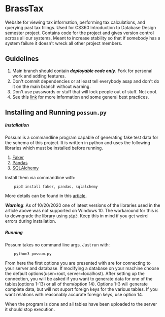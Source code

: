 # BrassTax
Website for viewing tax information, performing tax calculations, and querying past tax filings. Used for CS360 Introduction to Database Design semester project. Contains code for the project and gives version control across all our systems. Meant to increase stability so that if somebody has a system failure it doesn't wreck all other project members.

## Guidelines 
1. Main branch should contain ***deployable code only***. Fork for personal work and adding features.
2. Don't commit dependencies or at least tell everybody asap and don't do it on the main branch without warning.
3. Don't use passwords or stuff that will lock people out of stuff. Not cool.
4. See this [link](https://dev.to/datreeio/top-10-github-best-practices-3kl2) for more information and some general best practices.

## Installing and Running `possum.py`

##### Installation
Possum is a commandline program capable of generating fake test data for the schema of this project. It is written in python and uses the following libraries which must be installed before running.

1. [Faker](https://faker.readthedocs.io/en/master/index.html)
2. [Pandas](https://pandas.pydata.org/pandas-docs/stable/index.html)
3. [SQLAlchemy](https://docs.sqlalchemy.org/en/13/index.html)

Install them via commandline with:

		pip3 install faker, pandas, sqlalchemy

More details can be found in this [article](towardsdatascience.com/generating-random-data-into-a-database-using-python-fd2f7d54024e).

_**Warning**_: As of 10/20/2020 one of latest versions of the libraries used in the article above was not supported on Windows 10. The workaround for this is to downgrade the library using `pip3`. Keep this in mind if you get weird errors during installation.

##### Running
Possum takes no command line args. Just run with:

		python3 possum.py

From here the first options you are presented with are for connecting to your server and database. If modifying a database on your machine choose the default options(user=root, server=localhost). After setting up the connection, you will be asked if you want to generate data for one of the tables(options 1-13) or all of them(option 14). Options 1-3 will generate complete data, but will not suport foreign keys for the various tables. If you want relations with reasonably accurate foreign keys, use option 14.

When the program is done and all tables have been uploaded to the server it should stop execution.

